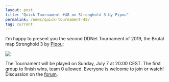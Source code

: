 ```yaml
---
layout: post
title: "Quick Tournament #48 on Stronghold 3 by Pipou"
permalink: /news/quick-tournament-48/
tag: current
---
```


I'm happy to present you the second DDNet Tournament of 2019, the Brutal map Stronghold 3 by [Pipou](/mappers/Pipou/):

[<img class="demo" src="/Stronghold_3.png" />](//forum.ddnet.tw/viewtopic.php?f=33&t=6827)

The Tournament will be played on Sunday, July 7 at 20:00 CEST. The first group to finish wins, team 0 allowed. Everyone is welcome to join or watch!
Discussion on the [forum](//forum.ddnet.tw/viewtopic.php?f=33&t=6827).
